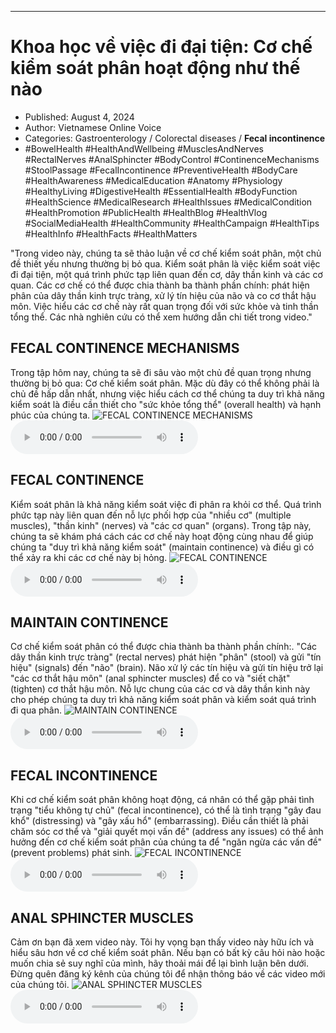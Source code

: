 
---

# Khoa học về việc đi đại tiện: Cơ chế kiểm soát phân hoạt động như thế nào

- Published: August 4, 2024
- Author: Vietnamese Online Voice
- Categories: Gastroenterology / Colorectal diseases / **Fecal incontinence**
- #BowelHealth #HealthAndWellbeing #MusclesAndNerves #RectalNerves #AnalSphincter #BodyControl #ContinenceMechanisms #StoolPassage #FecalIncontinence #PreventiveHealth #BodyCare #HealthAwareness #MedicalEducation #Anatomy #Physiology #HealthyLiving #DigestiveHealth #EssentialHealth #BodyFunction #HealthScience #MedicalResearch #HealthIssues #MedicalCondition #HealthPromotion #PublicHealth #HealthBlog #HealthVlog #SocialMediaHealth #HealthCommunity #HealthCampaign #HealthTips #HealthInfo #HealthFacts #HealthMatters

"Trong video này, chúng ta sẽ thảo luận về cơ chế kiểm soát phân, một chủ đề thiết yếu nhưng thường bị bỏ qua. Kiểm soát phân là việc kiểm soát việc đi đại tiện, một quá trình phức tạp liên quan đến cơ, dây thần kinh và các cơ quan. Các cơ chế có thể được chia thành ba thành phần chính: phát hiện phân của dây thần kinh trực tràng, xử lý tín hiệu của não và co cơ thắt hậu môn. Việc hiểu các cơ chế này rất quan trọng đối với sức khỏe và tinh thần tổng thể. Các nhà nghiên cứu có thể xem hướng dẫn chi tiết trong video."


## FECAL CONTINENCE MECHANISMS

Trong tập hôm nay, chúng ta sẽ đi sâu vào một chủ đề quan trọng nhưng thường bị bỏ qua: Cơ chế kiểm soát phân. Mặc dù đây có thể không phải là chủ đề hấp dẫn nhất, nhưng việc hiểu cách cơ thể chúng ta duy trì khả năng kiểm soát là điều cần thiết cho "sức khỏe tổng thể" (overall health) và hạnh phúc của chúng ta.
![FECAL CONTINENCE MECHANISMS](https://http-archiver-apis-production-80.schnworks.com/storage/images/transitions/2024-08-04/transition--21532071548-Montserrat-ExtraBold-283593.jpg)
<audio controls>
    <source src="https://http-archiver-apis-production-80.schnworks.com/storage/storage/audio/file-14728516805.mp3" type="audio/mpeg">
</audio>



## FECAL CONTINENCE

Kiểm soát phân là khả năng kiểm soát việc đi phân ra khỏi cơ thể. Quá trình phức tạp này liên quan đến nỗ lực phối hợp của "nhiều cơ" (multiple muscles), "thần kinh" (nerves) và "các cơ quan" (organs). Trong tập này, chúng ta sẽ khám phá cách các cơ chế này hoạt động cùng nhau để giúp chúng ta "duy trì khả năng kiểm soát" (maintain continence) và điều gì có thể xảy ra khi các cơ chế này bị hỏng.
![FECAL CONTINENCE](https://http-archiver-apis-production-80.schnworks.com/storage/images/transitions/2024-08-04/transition--6144445990-Montserrat-Bold-4A148C.jpg)
<audio controls>
    <source src="https://http-archiver-apis-production-80.schnworks.com/storage/storage/audio/file-40813408877.mp3" type="audio/mpeg">
</audio>



## MAINTAIN CONTINENCE

Cơ chế kiểm soát phân có thể được chia thành ba thành phần chính:. "Các dây thần kinh trực tràng" (rectal nerves) phát hiện "phân" (stool) và gửi "tín hiệu" (signals) đến "não" (brain). Não xử lý các tín hiệu và gửi tín hiệu trở lại "các cơ thắt hậu môn" (anal sphincter muscles) để co và "siết chặt" (tighten) cơ thắt hậu môn. Nỗ lực chung của các cơ và dây thần kinh này cho phép chúng ta duy trì khả năng kiểm soát phân và kiểm soát quá trình đi qua phân.
![MAINTAIN CONTINENCE](https://http-archiver-apis-production-80.schnworks.com/storage/images/transitions/2024-08-04/transition--5427146132-Montserrat-SemiBold-4A148C.jpg)
<audio controls>
    <source src="https://http-archiver-apis-production-80.schnworks.com/storage/storage/audio/file-27521521781.mp3" type="audio/mpeg">
</audio>



## FECAL INCONTINENCE

Khi cơ chế kiểm soát phân không hoạt động, cá nhân có thể gặp phải tình trạng "tiểu không tự chủ" (fecal incontinence), có thể là tình trạng "gây đau khổ" (distressing) và "gây xấu hổ" (embarrassing). Điều cần thiết là phải chăm sóc cơ thể và "giải quyết mọi vấn đề" (address any issues) có thể ảnh hưởng đến cơ chế kiểm soát phân của chúng ta để "ngăn ngừa các vấn đề" (prevent problems) phát sinh.
![FECAL INCONTINENCE](https://http-archiver-apis-production-80.schnworks.com/storage/images/transitions/2024-08-04/transition-1163317852-Montserrat-Thin-303F9F.jpg)
<audio controls>
    <source src="https://http-archiver-apis-production-80.schnworks.com/storage/storage/audio/file-14323751680.mp3" type="audio/mpeg">
</audio>



## ANAL SPHINCTER MUSCLES

Cảm ơn bạn đã xem video này. Tôi hy vọng bạn thấy video này hữu ích và hiểu sâu hơn về cơ chế kiểm soát phân. Nếu bạn có bất kỳ câu hỏi nào hoặc muốn chia sẻ suy nghĩ của mình, hãy thoải mái để lại bình luận bên dưới. Đừng quên đăng ký kênh của chúng tôi để nhận thông báo về các video mới của chúng tôi.
![ANAL SPHINCTER MUSCLES](https://http-archiver-apis-production-80.schnworks.com/storage/images/transitions/2024-08-04/transition-39132132430-Montserrat-SemiBold-880E4F.jpg)
<audio controls>
    <source src="https://http-archiver-apis-production-80.schnworks.com/storage/storage/audio/file-22733484066.mp3" type="audio/mpeg">
</audio>

